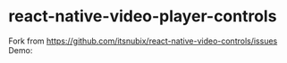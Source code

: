 # react-native-video-player-controls
Fork from https://github.com/itsnubix/react-native-video-controls/issues
Demo:
